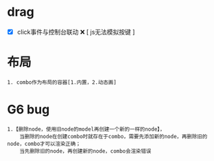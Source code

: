 # drag
- [x] click事件与控制台联动 ❌ [ js无法模拟按键 ]

# 布局

```
1. combo作为布局的容器[1.内置，2.动态画]

```

# G6 bug

```
1.【删除node，使用旧node的model再创建一个新的一样的node】，
	当删除的node在创建combo时就存在于combo，需要先添加新的node，再删除旧的node，combo才可以渲染正确；
	当先删除旧的node，再创建新的node，combo会渲染错误
```


